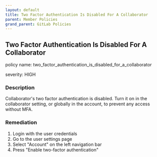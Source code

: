 ```yaml
---
layout: default
title: Two Factor Authentication Is Disabled For A Collaborator
parent: Member Policies
grand_parent: GitLab Policies
---
```



## Two Factor Authentication Is Disabled For A Collaborator
policy name: two_factor_authentication_is_disabled_for_a_collaborator

severity: HIGH

### Description
Collaborator's two factor authentication is disabled. Turn it on in the collaborator setting, or globally in the account, to prevent any access without MFA.


### Remediation
1. Login with the user credentials
2. Go to the user settings page
3. Select "Account" on the left navigation bar
4. Press "Enable two-factor authentication"



